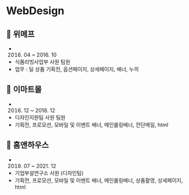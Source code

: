 # WebDesign

## :pushpin: 위메프
- 2016. 04 ~ 2016. 10
- 식품리빙사업부 사원 팀원
- 업무 : 딜 상품 기획전, 옵션페이지, 상세페이지, 배너, 누끼

## :pushpin: 이마트몰
- 2016. 12 ~ 2018. 12
- 디자인지원팀 사원 팀원
- 기획전, 프로모션, 모바일 및 이벤트 배너, 메인롤링배너, 전단메일, html

## :pushpin: 홈앤하우스
- 2019. 07 ~ 2021. 12
- 기업부설연구소 사원 (디자인팀)
- 기획전, 프로모션, 모바일 및 이벤트 배너, 메인롤링배너, 상품촬영, 상세페이지, html
